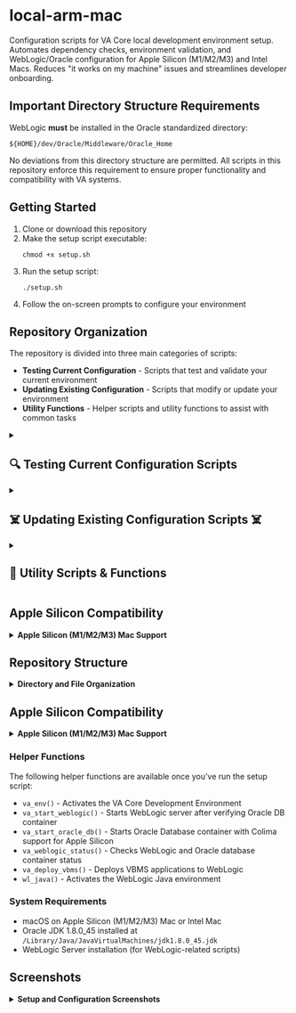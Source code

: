 # local-arm-mac

Configuration scripts for VA Core local development environment setup. Automates dependency checks, environment validation, and WebLogic/Oracle configuration for Apple Silicon (M1/M2/M3) and Intel Macs. Reduces "it works on my machine" issues and streamlines developer onboarding.

## Important Directory Structure Requirements

WebLogic **must** be installed in the Oracle standardized directory:
```
${HOME}/dev/Oracle/Middleware/Oracle_Home
```

No deviations from this directory structure are permitted. All scripts in this repository enforce this requirement to ensure proper functionality and compatibility with VA systems.

## Getting Started

1. Clone or download this repository
2. Make the setup script executable:
   ```
   chmod +x setup.sh
   ```
3. Run the setup script:
   ```
   ./setup.sh
   ```
4. Follow the on-screen prompts to configure your environment

## Repository Organization

The repository is divided into three main categories of scripts:
- **Testing Current Configuration** - Scripts that test and validate your current environment
- **Updating Existing Configuration** - Scripts that modify or update your environment
- **Utility Functions** - Helper scripts and utility functions to assist with common tasks

<details>
<summary><h2>🔍 Testing Current Configuration Scripts</h2></summary>

These scripts help you test, verify, and diagnose your current environment without making changes.

<details>
<summary><strong>Verify Java Standardization</strong></summary>

Verifies that the Java environment is correctly standardized for WebLogic development.

**What it does:**
- Checks for the correct Oracle JDK version
- Ensures that environment variables are properly configured
- Validates that Java wrapper scripts are correctly set up
- Verifies that the WebLogic environment can access the Oracle JDK

**Script:** `scripts/utils/verify-standardization.sh`

**Usage:**
```bash
./scripts/utils/verify-standardization.sh
```
</details>

<details>
<summary><strong>Verify Java Limited Access Setup</strong></summary>

Verifies the limited access Java environment setup.

**What it does:**
- Checks that the Java wrapper scripts are correctly set up
- Verifies environment variables for non-sudo Java operation
- Tests Java version and accessibility

**Script:** `scripts/java/verify-java-limited.sh`

**Usage:**
```bash
./scripts/java/verify-java-limited.sh
```
</details>

<details>
<summary><strong>Check Apple Silicon Compatibility</strong></summary>

Checks and determines compatibility with Apple Silicon (M1/M2/M3) Macs.

**What it does:**
- Detects Apple Silicon architecture
- Verifies Colima installation and configuration
- Checks Docker setup for compatibility
- Validates Rosetta 2 installation
- Verifies Oracle JDK compatibility
- Provides a comprehensive compatibility report with recommendations

**Script:** `scripts/utils/check-apple-silicon.sh`

**Usage:**
```bash
./scripts/utils/check-apple-silicon.sh
```
</details>

<details>
<summary><strong>Verify Oracle DB Container for WebLogic</strong></summary>

Verifies that the Oracle DB container is properly configured for WebLogic.

**What it does:**
- Checks if Docker/Colima is running
- Verifies the Oracle DB container status
- Displays container port mappings
- Checks WebLogic JDBC configurations for the database connection
- Offers to start the container if it's not running

**Script:** `scripts/weblogic/verify-oracle-db.sh`

**Usage:**
```bash
./scripts/weblogic/verify-oracle-db.sh
```
</details>

<details>
<summary><strong>Verify Oracle WebLogic Standardized Directory Structure</strong></summary>

Verifies that WebLogic is installed in the standardized directory structure.

**What it does:**
- Checks if WebLogic is installed in `${HOME}/dev/Oracle/Middleware/Oracle_Home`
- Validates the domain directory structure
- Ensures all required components are in the correct locations

**Script:** `scripts/utils/verify-oracle-directory.sh`

**Usage:**
```bash
./scripts/utils/verify-oracle-directory.sh
```
</details>

<details>
<summary><strong>Check VBMS Compatibility</strong></summary>

Checks if your environment is compatible with running VBMS applications.

**What it does:**
- Verifies WebLogic installation
- Checks VBMS-specific configuration requirements
- Validates DB configurations for VBMS
- Tests JVM versions and parameters needed by VBMS

**Script:** `scripts/vbms/check-vbms-compatibility.sh`

**Usage:**
```bash
./scripts/vbms/check-vbms-compatibility.sh
```
</details>

<details>
<summary><strong>WebLogic Status Checker</strong></summary>

Checks the status of the WebLogic server and its components.

**What it does:**
- Verifies if WebLogic Admin Server is running
- Checks for running Managed Servers
- Displays JDBC connection pool status
- Shows deployed application status

**Script:** `scripts/weblogic/weblogic-status.sh` 
(Note: This script is added via the add-va-weblogic-status-function.sh utility)

**Usage:**
After setup, you can check WebLogic status with:
```bash
va_weblogic_status
```
</details>
</details>

<details>
<summary><h2>☠️ Updating Existing Configuration Scripts ☠️</h2></summary>

☠️☠️☠️ These scripts modify your existing environment configuration. ☠️☠️☠️

<details>
<summary><strong>Configure Java Environment (Limited Access, No Sudo)</strong></summary>

Configures the Java environment for WebLogic development without requiring sudo access.

**What it does:**
- Creates a Java environment wrapper script
- Sets up environment variables for the Oracle JDK
- Adds necessary entries to your `.zshrc` file
- Ensures the correct Java version is used for WebLogic operations

**Script:** `scripts/java/limited-access-java-env.sh`

**Usage:**
```bash
./scripts/java/limited-access-java-env.sh
```

**Warning:** This will modify multiple files including .zshrc and create Java wrapper scripts.
</details>

<details>
<summary><strong>Configure WebLogic-specific Environment</strong></summary>

Sets up the WebLogic-specific environment settings and helper functions.

**What it does:**
- Creates WebLogic environment configuration files
- Sets up required environment variables for WebLogic
- Adds the `wl_java()` function to your `.zshrc` file
- Enables easy activation of the WebLogic Java environment

**Script:** `scripts/weblogic/setup-wl-java.sh`

**Usage:**
```bash
./scripts/weblogic/setup-wl-java.sh
```

After setup, you can activate the WebLogic environment with:
```bash
wl_java
```

**Warning:** This will modify `.zshrc` and create WebLogic environment files.
</details>

<details>
<summary><strong>Update Scripts (Non-Sudo Mode)</strong></summary>

Updates scripts without requiring sudo access.

**What it does:**
- Updates various WebLogic and Java configuration scripts
- Applies standardized headers and environment checks
- Updates environment variable handling
- Ensures proper Oracle JDK usage

**Script:** `scripts/utils/update-scripts-without-sudo.sh`

**Usage:**
```bash
./scripts/utils/update-scripts-without-sudo.sh
```

**Warning:** This will update multiple script files in your system.
</details>

<details>
<summary><strong>Run with Oracle JDK Wrapper</strong></summary>

Sets up a command wrapper to run arbitrary commands with the Oracle JDK environment.

**What it does:**
- Creates a script at `~/dev/run-with-oracle-jdk.sh`
- Allows running any command with the Oracle JDK environment variables
- Ensures consistent Java environment for WebLogic-related tasks

**Script:** `scripts/java/run-with-oracle-jdk.sh`

**Usage:**
After setup:
```bash
~/dev/run-with-oracle-jdk.sh [your command]
```
</details>

<details>
<summary><strong>Add VA Environment Helper Functions</strong></summary>

Adds the VA Environment helper function to your shell configuration.

**What it does:**
- Adds the `va_env()` function to your `.zshrc` file
- Enables easy activation of the VA Core Development Environment
- Sets up required environment variables for VA development

**Script:** `scripts/utils/add-va-env-function.sh`

**Usage:**
```bash
./scripts/utils/add-va-env-function.sh
```

After setup, you can activate the VA environment with:
```bash
va_env
```
</details>

<details>
<summary><strong>Add WebLogic Status Helper Function</strong></summary>

Adds a function to check WebLogic server status.

**What it does:**
- Adds the `va_weblogic_status()` function to your `.zshrc` file
- Provides an easy way to check if WebLogic is running
- Shows status information about the WebLogic server and its components

**Script:** `scripts/utils/add-va-weblogic-status-function.sh`

**Usage:**
```bash
./scripts/utils/add-va-weblogic-status-function.sh
```

After setup, you can check WebLogic status with:
```bash
va_weblogic_status
```
</details>

<details>
<summary><strong>Add VBMS Deployment Helper Function</strong></summary>

Adds a helper function for deploying VBMS applications.

**What it does:**
- Adds the `va_deploy_vbms()` function to your `.zshrc` file
- Simplifies the process of deploying VBMS applications to WebLogic
- Includes checks for WebLogic status before deployment

**Script:** `scripts/utils/add-va-deploy-vbms-function.sh`

**Usage:**
```bash
./scripts/utils/add-va-deploy-vbms-function.sh
```

After setup, you can deploy VBMS applications with:
```bash
va_deploy_vbms
```
</details>

<details>
<summary><strong>Add WebLogic Start with Oracle DB Verification Functions</strong></summary>

Adds functions to start WebLogic with Oracle DB verification.

**What it does:**
- Adds the `va_start_weblogic()` and `va_start_oracle_db()` functions to your `.zshrc` file
- Ensures Oracle DB is running before starting WebLogic
- Handles Apple Silicon compatibility automatically
- Includes platform-specific checks and optimizations

**Script:** `scripts/utils/add-va-start-weblogic-function.sh`

**Usage:**
```bash
./scripts/utils/add-va-start-weblogic-function.sh
```

After setup, you can start WebLogic with Oracle DB verification:
```bash
va_start_oracle_db  # Start Oracle DB if needed
va_start_weblogic   # Start WebLogic with verification
```
</details>

<details>
<summary><strong>Fix JDK Path</strong></summary>

Fixes incorrect JDK paths in your environment.

**What it does:**
- Corrects invalid JDK paths
- Updates environment variables and config files
- Ensures scripts use the correct JDK location

**Script:** `scripts/utils/fix-jdk-path.sh`

**Usage:**
```bash
./scripts/utils/fix-jdk-path.sh
```
</details>

<details>
<summary><strong>Standardize WebLogic Scripts</strong></summary>

Standardizes WebLogic scripts for consistent operation.

**What it does:**
- Updates WebLogic scripts with standardized headers
- Adds environment checks and error handling
- Ensures consistent variable naming and usage
- Applies best practices for WebLogic script management

**Script:** `scripts/weblogic/standardize-weblogic-scripts.sh`

**Usage:**
```bash
./scripts/weblogic/standardize-weblogic-scripts.sh
```
</details>
</details>

<details>
<summary><h2>🔧 Utility Scripts & Functions</h2></summary>

These scripts provide utility functions for managing and maintaining your environment.

<details>
<summary><strong>Create WebLogic Domain with Oracle DB Verification</strong></summary>

Creates a WebLogic domain after verifying that Oracle DB is properly configured.

**What it does:**
- Checks if Oracle DB container is running
- Creates a WebLogic domain with the proper configuration
- Ensures the domain is created in the standardized directory
- Sets up required JDBC data sources for the domain

**Script:** `scripts/weblogic/create-domain-m3.sh`

**Usage:**
```bash
./scripts/weblogic/create-domain-m3.sh
```

For debug mode:
```bash
./scripts/weblogic/create-domain-m3.sh --debug
```

For dry-run testing:
```bash
./scripts/weblogic/create-domain-m3.sh --dry-run
```

**Note:** This requires WebLogic to be installed in the standardized Oracle directory.
</details>

<details>
<summary><strong>Manage Oracle Database (with Apple Silicon Support)</strong></summary>

Comprehensive interface for managing Oracle Database with specific support for Apple Silicon.

**What it does:**
- Checks Docker/Colima status
- Provides options to download Oracle database images
- Creates, starts, and stops Oracle containers
- Shows database container logs
- Includes special handling for Apple Silicon (M1/M2/M3) Macs
- Sets proper platform flags for container creation on Apple Silicon

**Script:** `scripts/weblogic/manage-oracle-db.sh`

**Usage:**
```bash
./scripts/weblogic/manage-oracle-db.sh
```

**Features:**
- Automatically detects Apple Silicon and configures Colima
- Uses `--platform linux/amd64` flag for Oracle containers on Apple Silicon
- Manages container lifecycle and shows status information
</details>

<details>
<summary><strong>Start WebLogic with Checks</strong></summary>

Starts WebLogic after performing necessary checks.

**What it does:**
- Verifies Oracle DB is running
- Checks domain configuration
- Starts the WebLogic Admin Server with proper parameters
- Applies compatibility fixes for Apple Silicon Macs

**Script:** `scripts/weblogic/start-weblogic-with-checks.sh`

**Usage:**
```bash
./scripts/weblogic/start-weblogic-with-checks.sh
```
</details>

<details>
<summary><strong>Clean Up Temporary Files and Artifacts</strong></summary>

Helps remove temporary files and artifacts that should not be in the Git repository.

**What it does:**
- Searches for common WebLogic artifact files
- Identifies log files, backup files, and installer artifacts
- Provides options to remove these files
- Cleans up various temporary files that should be ignored by Git

**Script:** `scripts/utils/cleanup-artifacts.sh`

**Usage:**
```bash
./scripts/utils/cleanup-artifacts.sh
```
</details>

<details>
<summary><strong>Clean Up Untracked Files</strong></summary>

Cleans up untracked files that might be cluttering your repository.

**What it does:**
- Lists untracked files in the repository
- Offers options to remove specific types of files
- Provides interactive mode for selecting files

**Script:** `scripts/utils/cleanup-untracked-files.sh`

**Usage:**
```bash
./scripts/utils/cleanup-untracked-files.sh
```
</details>

<details>
<summary><strong>WebLogic Java Environment (Limited Access)</strong></summary>

Sets up a limited access WebLogic Java environment.

**What it does:**
- Creates environment variables for WebLogic operation
- Sets up Java wrapper for non-sudo operation
- Configures proper JVM parameters for WebLogic

**Script:** `scripts/weblogic/weblogic-java-env-limited.sh`

**Usage:**
```bash
./scripts/weblogic/weblogic-java-env-limited.sh
```
</details>
</details>

## Apple Silicon Compatibility

<details>
<summary><strong>Apple Silicon (M1/M2/M3) Mac Support</strong></summary>

This repository includes comprehensive support for running Oracle WebLogic and Oracle Database on Apple Silicon (arm64) Macs:

- **Automatic detection** of Apple Silicon architecture
- **Colima integration** for running Oracle Database containers
- **Environment variables** optimized for M-series chips
- **Helper functions** that work seamlessly across architectures
- **Special handling** of platform-specific Docker commands

For detailed information, see [Apple Silicon Compatibility Guide](docs/apple-silicon-compatibility.md)

**Special considerations for Apple Silicon:**
1. Run the compatibility check script: `./scripts/utils/check-apple-silicon.sh`
2. Install Colima if needed: `brew install colima` 
3. Start Colima with proper settings: `colima start -c 4 -m 12 -a x86_64`
4. Use the `manage-oracle-db.sh` script or `va_start_oracle_db()` helper function which handles platform-specific requirements
5. All Oracle database containers will be created with `--platform linux/amd64` flag automatically

> **Note:** If you use Homebrew to install anything created by Oracle, Homebrew will use an open source option to bypass the Oracle account creation process, which is normally very useful, but not here. You need the official Oracle branded JDK.
</details>

## Repository Structure

<details>
<summary><strong>Directory and File Organization</strong></summary>

```
local-arm-mac/
├── scripts/
│   ├── java/         # Java environment configuration scripts
│   │   ├── limited-access-java-env.sh
│   │   ├── run-with-oracle-jdk.sh
│   │   └── verify-java-limited.sh
│   ├── weblogic/     # WebLogic-specific configuration scripts
│   │   ├── create-domain-m3.sh
│   │   ├── manage-oracle-db.sh
│   │   ├── setup-wl-java.sh
│   │   ├── start-weblogic-with-checks.sh
│   │   ├── start-weblogic.sh
│   │   └── verify-oracle-db.sh
│   ├── utils/        # Utility scripts for maintenance and verification
│   │   ├── add-va-*-function.sh  # Various helper function scripts
│   │   ├── check-apple-silicon.sh
│   │   ├── cleanup-artifacts.sh
│   │   ├── fix-jdk-path.sh
│   │   └── verify-standardization.sh
│   └── vbms/         # VBMS-specific scripts
│       └── check-vbms-compatibility.sh
├── docs/             # Documentation files
│   ├── java-standardization-docs.md
│   ├── weblogic-setup-guide.md
│   └── apple-silicon-compatibility.md
├── config/           # Configuration templates
│   ├── va-env-defaults.conf
│   └── weblogic-settings.conf
├── templates/        # Template files for environment setup
│   ├── weblogic-templates/
│   └── shell-templates/
└── setup.sh          # Main setup script (entry point)
```

### Helper Functions

The following helper functions are available once you've run the setup script:

- `va_env()` - Activates the VA Core Development Environment
- `va_start_weblogic()` - Starts WebLogic server after verifying Oracle DB container
- `va_start_oracle_db()` - Starts Oracle Database container with Colima support for Apple Silicon
- `va_weblogic_status()` - Checks WebLogic and Oracle database container status
- `va_deploy_vbms()` - Deploys VBMS applications to WebLogic
- `wl_java()` - Activates the WebLogic Java environment

### System Requirements

- macOS on Apple Silicon (M1/M2/M3) Mac or Intel Mac
- Oracle JDK 1.8.0_45 installed at `/Library/Java/JavaVirtualMachines/jdk1.8.0_45.jdk`
- WebLogic Server installation (for WebLogic-related scripts)
</details>


## Apple Silicon Compatibility

<details>
<summary><strong>Apple Silicon (M1/M2/M3) Mac Support</strong></summary>

This repository includes comprehensive support for running Oracle WebLogic and Oracle Database on Apple Silicon (arm64) Macs:

- **Automatic detection** of Apple Silicon architecture
- **Colima integration** for running Oracle Database containers
- **Environment variables** optimized for M-series chips
- **Helper functions** that work seamlessly across architectures
- **Special handling** of platform-specific Docker commands

For detailed information, see [Apple Silicon Compatibility Guide](docs/apple-silicon-compatibility.md)

**Special considerations for Apple Silicon:**
1. Run the compatibility check script: `./scripts/utils/check-apple-silicon.sh`
2. Install Colima if needed: `brew install colima` 
3. Start Colima with proper settings: `colima start -c 4 -m 12 -a x86_64`
4. Use the `manage-oracle-db.sh` script or `va_start_oracle_db()` helper function which handles platform-specific requirements
5. All Oracle database containers will be created with `--platform linux/amd64` flag automatically

> **Note:** If you use Homebrew to install anything created by Oracle, Homebrew will use an open source option to bypass the Oracle account creation process, which is normally very useful, but not here. You need the official Oracle branded JDK.
</details>

### Helper Functions

The following helper functions are available once you've run the setup script:

- `va_env()` - Activates the VA Core Development Environment
- `va_start_weblogic()` - Starts WebLogic server after verifying Oracle DB container
- `va_start_oracle_db()` - Starts Oracle Database container with Colima support for Apple Silicon
- `va_weblogic_status()` - Checks WebLogic and Oracle database container status
- `va_deploy_vbms()` - Deploys VBMS applications to WebLogic
- `wl_java()` - Activates the WebLogic Java environment

### System Requirements

- macOS on Apple Silicon (M1/M2/M3) Mac or Intel Mac
- Oracle JDK 1.8.0_45 installed at `/Library/Java/JavaVirtualMachines/jdk1.8.0_45.jdk`
- WebLogic Server installation (for WebLogic-related scripts)
</details>

## Screenshots

<details>
<summary><strong>Setup and Configuration Screenshots</strong></summary>

<sub>After initializing setup.sh</sub>

![CleanShot 2025-05-31 at 13 03 56@2x](https://github.com/user-attachments/assets/f0a6e1cd-6201-4ec8-944f-8676f6b476a4)

<sub>After option 1</sub>

![CleanShot 2025-05-31 at 13 04 55@2x](https://github.com/user-attachments/assets/3ea128a7-583c-43d7-bb6a-ca18257db99a)

<sub>After option 2</sub>

![CleanShot 2025-05-31 at 13 05 22@2x](https://github.com/user-attachments/assets/003dc10d-f3a0-4dc0-95e5-11472ae4cb65)

<sub>After option 3</sub>

![CleanShot 2025-05-31 at 13 06 05@2x](https://github.com/user-attachments/assets/0b4b49f5-8905-498e-9eb0-649d82fd1927)

<sub>After option 4</sub>

![CleanShot 2025-05-31 at 13 06 42@2x](https://github.com/user-attachments/assets/459b29ec-7b8d-4816-80b5-8a675f960b90)

<sub>Utility script added to .zshrc `wl_java`</sub>

![CleanShot 2025-05-31 at 16 37 13@2x](https://github.com/user-attachments/assets/2ed4dcb0-f276-4e26-8b11-a0cda08da52d)

<sub>`./verify-java-limited.sh`</sub>

![CleanShot 2025-05-31 at 17 02 24@2x](https://github.com/user-attachments/assets/e1d5cb9a-b377-457b-ad2e-70dfdec304b5)
</details>
